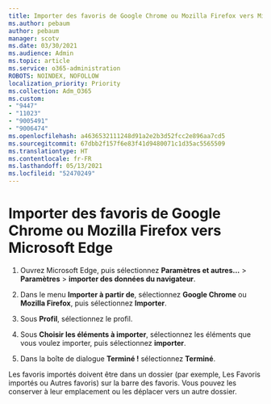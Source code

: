 ```yaml
---
title: Importer des favoris de Google Chrome ou Mozilla Firefox vers Microsoft Edge
ms.author: pebaum
author: pebaum
manager: scotv
ms.date: 03/30/2021
ms.audience: Admin
ms.topic: article
ms.service: o365-administration
ROBOTS: NOINDEX, NOFOLLOW
localization_priority: Priority
ms.collection: Adm_O365
ms.custom:
- "9447"
- "11023"
- "9005491"
- "9006474"
ms.openlocfilehash: a4636532111248d91a2e2b3d52fcc2e896aa7cd5
ms.sourcegitcommit: 67dbb2f157f6e83f41d9480071c1d35ac5565509
ms.translationtype: HT
ms.contentlocale: fr-FR
ms.lasthandoff: 05/13/2021
ms.locfileid: "52470249"
---
```

# <a name="import-favorites-from-google-chrome-or-mozilla-firefox-to-microsoft-edge"></a>Importer des favoris de Google Chrome ou Mozilla Firefox vers Microsoft Edge

1. Ouvrez Microsoft Edge, puis sélectionnez **Paramètres et autres...** > **Paramètres** > **importer des données du navigateur**.

1. Dans le menu **Importer à partir de**, sélectionnez **Google Chrome** ou **Mozilla Firefox**, puis sélectionnez **Importer**.

1. Sous **Profil**, sélectionnez le profil.

1. Sous **Choisir les éléments à importer**, sélectionnez les éléments que vous voulez importer, puis sélectionnez **importer**.

1. Dans la boîte de dialogue **Terminé !** sélectionnez **Terminé**.

Les favoris importés doivent être dans un dossier (par exemple, Les Favoris importés ou Autres favoris) sur la barre des favoris. Vous pouvez les conserver à leur emplacement ou les déplacer vers un autre dossier.

